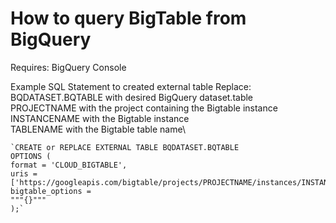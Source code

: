 # How to query BigTable from BigQuery

Requires:
    BigQuery Console 

Example SQL Statement to created external table
Replace:\
    BQDATASET.BQTABLE with desired BigQuery dataset.table\
    PROJECTNAME with the project containing the Bigtable instance\
    INSTANCENAME with the Bigtable instance\
    TABLENAME with the Bigtable table name\
    
    `CREATE or REPLACE EXTERNAL TABLE BQDATASET.BQTABLE
    OPTIONS (
    format = 'CLOUD_BIGTABLE',
    uris = ['https://googleapis.com/bigtable/projects/PROJECTNAME/instances/INSTANCENAME/tables/TABLENAME'],
    bigtable_options = 
    """{}"""
    );`
